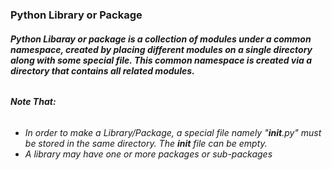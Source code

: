 ### **Python Library or Package**
###### **Python Libaray or package is a collection of modules under a common namespace, created by placing different modules on a single directory along with some special file. This common namespace is created via a directory that contains all related modules.**
###### **Note That:**
* *In order to make a Library/Package, a special file namely "__init__.py" must be stored in the same directory. The *__init__* file can be empty.*
* *A library may have one or more packages or sub-packages*
